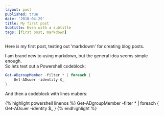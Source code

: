 ```yaml
---
layout: post
published: true
date: '2018-04-29'
title: My first post
Subtitle: Even with a subtitle
tags: [first post, markdown]
---
```


Here is my first post, testing out 'markdowm' for creating blog posts.

I am brand new to using markdown, but the general idea seems simple enough.  
So lets test out a Powershell codeblock:

```powershell
Get-ADgroupMember -filter * | foreach {
	Get-ADsuer -identity $_
}
```

And then a codeblock with lines mubers: 

{% highlight powershell linenos %}
Get-ADgroupMember -filter * | foreach {
	Get-ADsuer -identity $_
}
{% endhighlight %}

